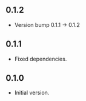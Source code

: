 ## 0.1.2

 - Version bump 0.1.1 -> 0.1.2

## 0.1.1

 - Fixed dependencies.

## 0.1.0

- Initial version.
